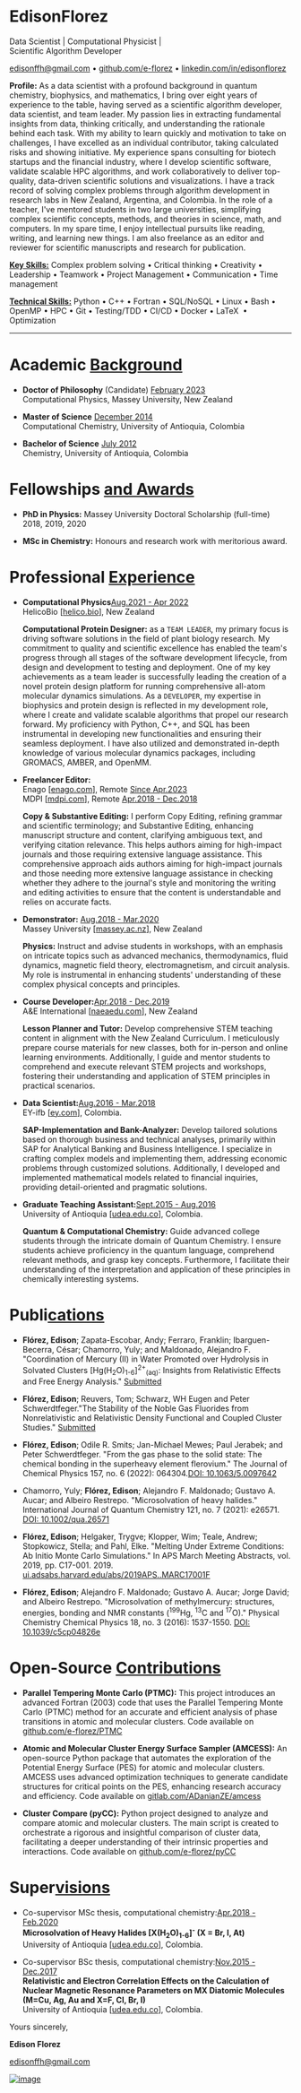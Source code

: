 # Edison**Florez**

Data Scientist \| Computational Physicist \|\
Scientific Algorithm Developer

<edisonffh@gmail.com> $\bullet$
[github.com/e-florez](https://github.com/e-florez) $\bullet$
[linkedin.com/in/edisonflorez](https://www.linkedin.com/in/edisonflorez/)

**Profile:** As a data scientist with a profound background in quantum
chemistry, biophysics, and mathematics, I bring over eight years of
experience to the table, having served as a scientific algorithm
developer, data scientist, and team leader. My passion lies in
extracting fundamental insights from data, thinking critically, and
understanding the rationale behind each task. With my ability to learn
quickly and motivation to take on challenges, I have excelled as an
individual contributor, taking calculated risks and showing initiative.
My experience spans consulting for biotech startups and the financial
industry, where I develop scientific software, validate scalable HPC
algorithms, and work collaboratively to deliver top-quality, data-driven
scientific solutions and visualizations. I have a track record of
solving complex problems through algorithm development in research labs
in New Zealand, Argentina, and Colombia. In the role of a teacher, I've
mentored students in two large universities, simplifying complex
scientific concepts, methods, and theories in science, math, and
computers. In my spare time, I enjoy intellectual pursuits like reading,
writing, and learning new things. I am also freelance as an editor and
reviewer for scientific manuscripts and research for publication.

[**Key Skills:**](.) Complex problem solving $\bullet$ Critical
thinking $\bullet$ Creativity $\bullet$ Leadership $\bullet$ Teamwork
$\bullet$ Project Management $\bullet$ Communication $\bullet$ Time
management

[**Technical Skills:**](.) Python $\bullet$ C++ $\bullet$ Fortran
$\bullet$ SQL/NoSQL $\bullet$ Linux $\bullet$ Bash $\bullet$ OpenMP
$\bullet$ HPC $\bullet$ Git $\bullet$ Testing/TDD $\bullet$ CI/CD
$\bullet$ Docker $\bullet$ LaTeX  $\bullet$ Optimization

---

# Academic [Background](.)

- **Doctor of Philosophy** (Candidate) [February 2023](.)\
  Computational Physics, Massey University, New Zealand

- **Master of Science** [December 2014](.)\
  Computational Chemistry, University of Antioquia, Colombia

- **Bachelor of Science** [July 2012](.)\
  Chemistry, University of Antioquia, Colombia

# Fellowships [and Awards](.)

- **PhD in Physics:** Massey University Doctoral Scholarship
  (full-time) 2018, 2019, 2020

- **MSc in Chemistry:** Honours and research work with meritorious
  award.

# Professional [Experience](.)

- **Computational Physics**[Aug.2021 - Apr 2022](.)\
  HelicoBio \[[helico.bio](www.helico.bio)\], New Zealand

  **Computational Protein Designer:** as a `TEAM LEADER`, my primary
  focus is driving software solutions in the field of plant biology
  research. My commitment to quality and scientific excellence has
  enabled the team's progress through all stages of the software
  development lifecycle, from design and development to testing and
  deployment. One of my key achievements as a team leader is
  successfully leading the creation of a novel protein design platform
  for running comprehensive all-atom molecular dynamics simulations.
  As a `DEVELOPER`, my expertise in biophysics and protein design is
  reflected in my development role, where I create and validate
  scalable algorithms that propel our research forward. My proficiency
  with Python, C++, and SQL has been instrumental in developing new
  functionalities and ensuring their seamless deployment. I have also
  utilized and demonstrated in-depth knowledge of various molecular
  dynamics packages, including GROMACS, AMBER, and OpenMM.

- **Freelancer Editor:**\
  Enago \[[enago.com](https://www.enago.com/)\], Remote [Since
  Apr.2023](.)\
  MDPI \[[mdpi.com](https://www.mdpi.com/)\], Remote [Apr.2018 -
  Dec.2018](.)

  **Copy & Substantive Editing:** I perform Copy Editing, refining
  grammar and scientific terminology; and Substantive Editing,
  enhancing manuscript structure and content, clarifying ambiguous
  text, and verifying citation relevance. This helps authors aiming
  for high-impact journals and those requiring extensive language
  assistance. This comprehensive approach aids authors aiming for
  high-impact journals and those needing more extensive language
  assistance in checking whether they adhere to the journal's style
  and monitoring the writing and editing activities to ensure that the
  content is understandable and relies on accurate facts.

- **Demonstrator:** [Aug.2018 - Mar.2020](.)\
  Massey University \[[massey.ac.nz](www.massey.ac.nz)\], New Zealand

  **Physics:** Instruct and advise students in workshops, with an
  emphasis on intricate topics such as advanced mechanics,
  thermodynamics, fluid dynamics, magnetic field theory,
  electromagnetism, and circuit analysis. My role is instrumental in
  enhancing students' understanding of these complex physical concepts
  and principles.

- **Course Developer:**[Apr.2018 - Dec.2019](.)\
  A&E International \[[naeaedu.com](www.naeaedu.com)\], New Zealand

  **Lesson Planner and Tutor:** Develop comprehensive STEM teaching
  content in alignment with the New Zealand Curriculum. I meticulously
  prepare course materials for new classes, both for in-person and
  online learning environments. Additionally, I guide and mentor
  students to comprehend and execute relevant STEM projects and
  workshops, fostering their understanding and application of STEM
  principles in practical scenarios.

- **Data Scientist:**[Aug.2016 - Mar.2018](.)\
  EY-ifb \[[ey.com](www.ey.com/en_gl/ey-ifb)\], Colombia.

  **SAP-Implementation and Bank-Analyzer:** Develop tailored solutions
  based on thorough business and technical analyses, primarily within
  SAP for Analytical Banking and Business Intelligence. I specialize
  in crafting complex models and implementing them, addressing
  economic problems through customized solutions. Additionally, I
  developed and implemented mathematical models related to financial
  inquiries, providing detail-oriented and pragmatic solutions.

- **Graduate Teaching Assistant:**[Sept.2015 - Aug.2016](.)\
  University of Antioquia \[[udea.edu.co](www.udea.edu.co)\],
  Colombia.

  **Quantum & Computational Chemistry:** Guide advanced college
  students through the intricate domain of Quantum Chemistry. I ensure
  students achieve proficiency in the quantum language, comprehend
  relevant methods, and grasp key concepts. Furthermore, I facilitate
  their understanding of the interpretation and application of these
  principles in chemically interesting systems.

# Publi[cations](.)

- **Flórez, Edison**; Zapata-Escobar, Andy; Ferraro, Franklin;
  Ibarguen-Becerra, César; Chamorro, Yuly; and Maldonado, Alejandro F.
  "Coordination of Mercury (II) in Water Promoted over Hydrolysis in
  Solvated Clusters
  [Hg(H<sub>2</sub>O)<sub>1-6</sub>]<sup>2+</sup><sub>(aq)</sub>: Insights from
  Relativistic Effects and Free Energy Analysis." [Submitted](.)

- **Flórez, Edison**; Reuvers, Tom; Schwarz, WH Eugen and Peter
  Schwerdtfeger."The Stability of the Noble Gas Fluorides from
  Nonrelativistic and Relativistic Density Functional and Coupled
  Cluster Studies." [Submitted](.)

- **Flórez, Edison**; Odile R. Smits; Jan-Michael Mewes; Paul Jerabek;
  and Peter Schwerdtfeger. "From the gas phase to the solid state: The
  chemical bonding in the superheavy element flerovium." The Journal
  of Chemical Physics 157, no. 6 (2022): 064304.[DOI:
  10.1063/5.0097642](https://www.doi.org/10.1063/5.0097642)

- Chamorro, Yuly; **Flórez, Edison**; Alejandro F. Maldonado;
  Gustavo A. Aucar; and Albeiro Restrepo. "Microsolvation of heavy
  halides." International Journal of Quantum Chemistry 121, no. 7
  (2021): e26571. [DOI:
  10.1002/qua.26571](https://www.doi.org/10.1002/qua.26571)

- **Flórez, Edison**; Helgaker, Trygve; Klopper, Wim; Teale, Andrew;
  Stopkowicz, Stella; and Pahl, Elke. "Melting Under Extreme
  Conditions: Ab Initio Monte Carlo Simulations." In APS March Meeting
  Abstracts, vol. 2019, pp. C17-001. 2019.
  [ui.adsabs.harvard.edu/abs/2019APS..MARC17001F](https://ui.adsabs.harvard.edu/abs/2019APS..MARC17001F/abstract)

- **Flórez, Edison**; Alejandro F. Maldonado; Gustavo A. Aucar; Jorge
  David; and Albeiro Restrepo. "Microsolvation of methylmercury:
  structures, energies, bonding and NMR constants
  (<sup>199</sup>Hg, <sup>13</sup>C and <sup>17</sup>O)." Physical
  Chemistry Chemical Physics 18, no. 3 (2016): 1537-1550. [DOI:
  10.1039/c5cp04826e](https://www.doi.org/10.1039/c5cp04826e)

# Open-Source [Contributions](.)

- **Parallel Tempering Monte Carlo (PTMC):** This project introduces
  an advanced Fortran (2003) code that uses the Parallel Tempering
  Monte Carlo (PTMC) method for an accurate and efficient analysis of
  phase transitions in atomic and molecular clusters. Code available
  on [github.com/e-florez/PTMC](https://github.com/e-florez/PTMC)

- **Atomic and Molecular Cluster Energy Surface Sampler (AMCESS):** An
  open-source Python package that automates the exploration of the
  Potential Energy Surface (PES) for atomic and molecular clusters.
  AMCESS uses advanced optimization techniques to generate candidate
  structures for critical points on the PES, enhancing research
  accuracy and efficiency. Code available on
  [gitlab.com/ADanianZE/amcess](https://gitlab.com/ADanianZE/amcess)

- **Cluster Compare (pyCC):** Python project designed to analyze and
  compare atomic and molecular clusters. The main script is created to
  orchestrate a rigorous and insightful comparison of cluster data,
  facilitating a deeper understanding of their intrinsic properties
  and interactions. Code available on
  [github.com/e-florez/pyCC](https://github.com/e-florez/pyCC)

# Super[visions](.)

- Co-supervisor MSc thesis, computational chemistry:[Apr.2018 -
  Feb.2020](.)\
  **Microsolvation of Heavy Halides [X(H<sub>2</sub>O)<sub>1-6</sub>]<sup>-</sup> (X = Br,
  I, At)**\
  University of Antioquia \[[udea.edu.co](www.udea.edu.co)\],
  Colombia.

- Co-supervisor BSc thesis, computational chemistry:[Nov.2015 -
  Dec.2017](.)\
  **Relativistic and Electron Correlation Effects on the Calculation
  of Nuclear Magnetic Resonance Parameters on MX Diatomic Molecules
  (M=Cu, Ag, Au and X=F, Cl, Br, I)**\
  University of Antioquia \[[udea.edu.co](www.udea.edu.co)\],
  Colombia.

Yours sincerely,

**Edison Florez**

<edisonffh@gmail.com>

[ ![image](figs/qrcode_github_page.png) ](https://github.com/e-florez/)
